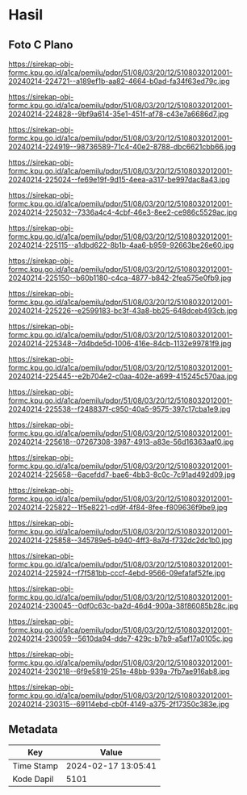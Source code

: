 # Hasil

## Foto C Plano

https://sirekap-obj-formc.kpu.go.id/a1ca/pemilu/pdpr/51/08/03/20/12/5108032012001-20240214-224721--a189ef1b-aa82-4664-b0ad-fa34f63ed79c.jpg

https://sirekap-obj-formc.kpu.go.id/a1ca/pemilu/pdpr/51/08/03/20/12/5108032012001-20240214-224828--9bf9a614-35e1-451f-af78-c43e7a6686d7.jpg

https://sirekap-obj-formc.kpu.go.id/a1ca/pemilu/pdpr/51/08/03/20/12/5108032012001-20240214-224919--98736589-71c4-40e2-8788-dbc6621cbb66.jpg

https://sirekap-obj-formc.kpu.go.id/a1ca/pemilu/pdpr/51/08/03/20/12/5108032012001-20240214-225024--fe69e19f-9d15-4eea-a317-be997dac8a43.jpg

https://sirekap-obj-formc.kpu.go.id/a1ca/pemilu/pdpr/51/08/03/20/12/5108032012001-20240214-225032--7336a4c4-4cbf-46e3-8ee2-ce986c5529ac.jpg

https://sirekap-obj-formc.kpu.go.id/a1ca/pemilu/pdpr/51/08/03/20/12/5108032012001-20240214-225115--a1dbd622-8b1b-4aa6-b959-92663be26e60.jpg

https://sirekap-obj-formc.kpu.go.id/a1ca/pemilu/pdpr/51/08/03/20/12/5108032012001-20240214-225150--b60b1180-c4ca-4877-b842-2fea575e0fb9.jpg

https://sirekap-obj-formc.kpu.go.id/a1ca/pemilu/pdpr/51/08/03/20/12/5108032012001-20240214-225226--e2599183-bc3f-43a8-bb25-648dceb493cb.jpg

https://sirekap-obj-formc.kpu.go.id/a1ca/pemilu/pdpr/51/08/03/20/12/5108032012001-20240214-225348--7d4bde5d-1006-416e-84cb-1132e99781f9.jpg

https://sirekap-obj-formc.kpu.go.id/a1ca/pemilu/pdpr/51/08/03/20/12/5108032012001-20240214-225445--e2b704e2-c0aa-402e-a699-415245c570aa.jpg

https://sirekap-obj-formc.kpu.go.id/a1ca/pemilu/pdpr/51/08/03/20/12/5108032012001-20240214-225538--f248837f-c950-40a5-9575-397c17cba1e9.jpg

https://sirekap-obj-formc.kpu.go.id/a1ca/pemilu/pdpr/51/08/03/20/12/5108032012001-20240214-225618--07267308-3987-4913-a83e-56d16363aaf0.jpg

https://sirekap-obj-formc.kpu.go.id/a1ca/pemilu/pdpr/51/08/03/20/12/5108032012001-20240214-225658--6acefdd7-bae6-4bb3-8c0c-7c91ad492d09.jpg

https://sirekap-obj-formc.kpu.go.id/a1ca/pemilu/pdpr/51/08/03/20/12/5108032012001-20240214-225822--1f5e8221-cd9f-4f84-8fee-f809636f9be9.jpg

https://sirekap-obj-formc.kpu.go.id/a1ca/pemilu/pdpr/51/08/03/20/12/5108032012001-20240214-225858--345789e5-b940-4ff3-8a7d-f732dc2dc1b0.jpg

https://sirekap-obj-formc.kpu.go.id/a1ca/pemilu/pdpr/51/08/03/20/12/5108032012001-20240214-225924--f7f581bb-cccf-4ebd-9566-09efafaf52fe.jpg

https://sirekap-obj-formc.kpu.go.id/a1ca/pemilu/pdpr/51/08/03/20/12/5108032012001-20240214-230045--0df0c63c-ba2d-46d4-900a-38f86085b28c.jpg

https://sirekap-obj-formc.kpu.go.id/a1ca/pemilu/pdpr/51/08/03/20/12/5108032012001-20240214-230059--5610da94-dde7-429c-b7b9-a5af17a0105c.jpg

https://sirekap-obj-formc.kpu.go.id/a1ca/pemilu/pdpr/51/08/03/20/12/5108032012001-20240214-230218--6f9e5819-251e-48bb-939a-7fb7ae916ab8.jpg

https://sirekap-obj-formc.kpu.go.id/a1ca/pemilu/pdpr/51/08/03/20/12/5108032012001-20240214-230315--69114ebd-cb0f-4149-a375-2f17350c383e.jpg


## Metadata

| Key        | Value               |
| ---------- | ------------------- |
| Time Stamp | 2024-02-17 13:05:41 |
| Kode Dapil | 5101                |



